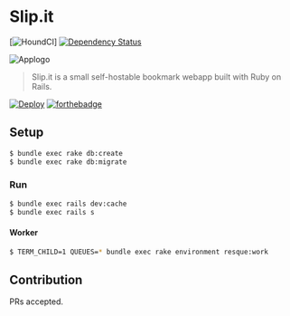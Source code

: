 # Slip.it

[![HoundCI](https://img.shields.io/badge/Protected_by-Hound-a873d1.svg)]
[![Dependency Status](https://gemnasium.com/badges/github.com/IzumiSy/slipit.svg)](https://gemnasium.com/github.com/IzumiSy/slipit)

![Applogo](https://user-images.githubusercontent.com/982850/32491371-ccdc9c72-c3f9-11e7-8636-4737533b7439.png)

> Slip.it is a small self-hostable bookmark webapp built with Ruby on Rails.  

[![Deploy](https://www.herokucdn.com/deploy/button.svg)](https://heroku.com/deploy)
[![forthebadge](http://forthebadge.com/images/badges/built-with-love.svg)](http://forthebadge.com)

## Setup
```sh
$ bundle exec rake db:create
$ bundle exec rake db:migrate
```

### Run
```sh
$ bundle exec rails dev:cache
$ bundle exec rails s
```

#### Worker
```sh
$ TERM_CHILD=1 QUEUES=* bundle exec rake environment resque:work
```

## Contribution
PRs accepted.

